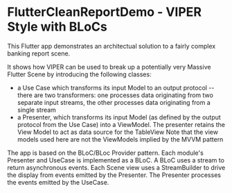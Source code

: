 # FlutterCleanReportDemo - VIPER Style with BLoCs


This Flutter app demonstrates an architectual solution to a fairly complex banking report scene.

It shows how VIPER can be used to break up a potentially very Massive Flutter Scene by introducing the following classes:

- a Use Case which transforms its input Model to an output protocol -- there are two transformers: one processes data originating from two separate input streams, the other processes data originating from a single stream
- a Presenter, which transforms its input Model (as defined by the output protocol from the Use Case) into a ViewModel. The presenter retains the View Model to act as data source for the TableView
Note that the view models used here are not the ViewModels implied by the MVVM pattern

The app is based on the BLoC/BLoc Provider pattern. Each module's Presenter and UseCase is implemented as a BLoC. A BLoC uses a stream to return asynchronous events. Each Scene view uses a StreamBuilder to drive the display from events emitted by the Presenter. The Presenter processes the events emitted by the UseCase.
